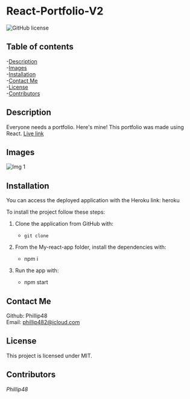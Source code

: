 # React-Portfolio-V2
![GitHub license](https://img.shields.io/badge/license-MIT-blue.svg)  
  
## Table of contents   
-[Description](#Description)   
-[Images](#Images)     
-[Installation](#Installation)  
-[Contact Me](#Contact-Me)    
-[License](#License)  
-[Contributors](#Contributors)  

## Description  
Everyone needs a portfolio. Here's mine! This portfolio was made using React. 
[Live link](https://phillip48.github.io/React-Portfolio-V2/)  

## Images  
![Img 1]()  

## Installation  

You can access the deployed application with the Heroku link: heroku

To install the project follow these steps:

1. Clone the application from GitHub with:

   - `git clone`

2. From the My-react-app folder, install the dependencies with:

   - npm i

3. Run the app with:
   - npm start   

## Contact Me  
Github: Phillip48  
Email: phillip482@icloud.com  

## License
This project is licensed under MIT.

## Contributors  
*Phillip48*  
